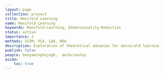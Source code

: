 ```yaml
---
layout: page
collection: project
title: Manifold Learning
name: Manifold Learning
keywords: Manifold-Learning, Dimensionality-Reduction
status: active
importance: 2
methods: SSIM, PCA, LDA, RDA
description: Exploration of theoretical advances for macnirold learning and uses of these in medical imaging.
publish: false
people: benyaminghojogh,  markcrowley
aside: 
    toc: true
---
```

